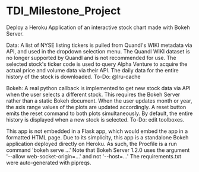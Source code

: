 # TDI_Milestone_Project
Deploy a Heroku Application of an interactive stock chart made with Bokeh Server.

Data: 
A list of NYSE listing tickers is pulled from Quandl's WIKI metadata via API, and used in the dropdown selection menu. 
The Quandl WIKI dataset is no longer supported by Quandl and is not recommended for use.
The selected stock's ticker code is used to query Alpha Venture to acquire the actual price and volume data via their API.
The daily data for the entire history of the stock is downloaded.
    To-Do: @lru-cache 
    
Bokeh:
A real python callback is implemented to get new stock data via API when the user selects a different stock. 
This requires the Bokeh Server rather than a static Bokeh document.
When the user updates month or year, the axis range values of the plots are updated accordingly.
A reset button emits the reset command to both plots simultaneously.
By default, the entire history is displayed when a new stock is selected.
   To-Do: edit toolboxes.
   
This app is not embedded in a Flask app, which would embed the app in a formatted HTML page.
Due to its simplicity, this app is a standalone Bokeh application deployed directly on Heroku.
As such, the Procfile is a run command 'bokeh serve ...' 
Note that Bokeh Server 1.2.0 uses the argument '--allow web-socket-origin=...' and not '--host=...'
The requirements.txt were auto-generated with pipreqs.


    



      


